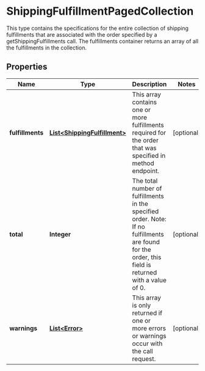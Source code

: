 

# ShippingFulfillmentPagedCollection

This type contains the specifications for the entire collection of shipping fulfillments that are associated with the order specified by a getShippingFulfillments call. The fulfillments container returns an array of all the fulfillments in the collection.
## Properties

Name | Type | Description | Notes
------------ | ------------- | ------------- | -------------
**fulfillments** | [**List&lt;ShippingFulfillment&gt;**](ShippingFulfillment.md) | This array contains one or more fulfillments required for the order that was specified in method endpoint. |  [optional]
**total** | **Integer** | The total number of fulfillments in the specified order. Note: If no fulfillments are found for the order, this field is returned with a value of 0. |  [optional]
**warnings** | [**List&lt;Error&gt;**](Error.md) | This array is only returned if one or more errors or warnings occur with the call request. |  [optional]



